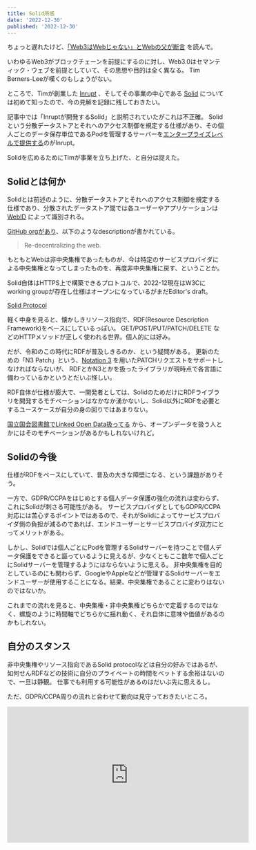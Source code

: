 ```yaml
---
title: Solid所感
date: '2022-12-30'
published: '2022-12-30'
---
```


ちょっと遅れたけど、[「Web3はWebじゃない」とWebの父が断言](https://www.axion.zone/web3-9/) を読んで。

いわゆるWeb3がブロックチェーンを前提にするのに対し、Web3.0はセマンティック・ウェブを前提としていて、その思想や目的は全く異なる。
Tim Berners-Leeが嘆くのもしょうがない。

ところで、Timが創業した [Inrupt](https://www.inrupt.com/) 、そしてその事業の中心である [Solid](https://solidproject.org/) については初めて知ったので、今の見解を記録に残しておきたい。

記事中では「Inruptが開発するSolid」と説明されていたがこれは不正確。
Solidという分散データストアとそれへのアクセス制御を規定する仕様があり、その個人ごとのデータ保存単位であるPodを管理するサーバーを[エンタープライズレベルで提供する](https://www.inrupt.com/products/enterprise-solid-server)のがInrupt。   
   
Solidを広めるためにTimが事業を立ち上げた、と自分は捉えた。

## Solidとは何か

Solidとは前述のように、分散データストアとそれへのアクセス制御を規定する仕様であり、分散されたデータストア間では各ユーザーやアプリケーションは [WebID](https://www.w3.org/2005/Incubator/webid/spec/identity/) によって識別される。

[GitHub orgがあり](https://github.com/solid/)、以下のようなdescriptionが書かれている。

> Re-decentralizing the web.

もともとWebは非中央集権であったものが、今は特定のサービスプロバイダによる中央集権となってしまったものを、再度非中央集権に戻す、ということか。

Solid自体はHTTPS上で構築できるプロトコルで、2022-12現在はW3Cにworking groupが存在し仕様はオープンになっているがまだEditor's draft。

[Solid Protocol](https://solidproject.org/TR/protocol) 

軽く中身を見ると、懐かしきリソース指向で、RDF(Resource Description Framework)をベースにしているっぽい。
GET/POST/PUT/PATCH/DELETE などのHTTPメソッドが正しく使われる世界。個人的には好み。

だが、令和のこの時代にRDFが普及しきるのか、という疑問がある。
更新のための「N3 Patch」という、[Notation 3](https://w3c.github.io/N3/spec/) を用いたPATCHリクエストをサポートしなければならないが、
RDFとかN3とかを扱ったライブラリが現時点で各言語に備わっているかというとだいぶ怪しい。

RDF自体が仕様が膨大で、一開発者としては、SolidのためだけにRDFライブラリを開発するモチベーションはなかなか湧かないし、Solid以外にRDFを必要とするユースケースが自分の身の回りではあまりない。  

[国立国会図書館でLinked Open Data扱ってる](https://www.ndl.go.jp/jp/dlib/standards/lod/index.html) から、オープンデータを扱う人とかにはそのモチベーションがあるかもしれないけれど。

## Solidの今後

仕様がRDFをベースにしていて、普及の大きな障壁になる、という課題がありそう。

一方で、GDPR/CCPAをはじめとする個人データ保護の強化の流れは変わらず、これにSolidが刺さる可能性がある。
サービスプロバイダとしてもGDPR/CCPA対応には苦心するポイントではあるので、それがSolidによってサービスプロバイダ側の負担が減るのであれば、エンドユーザーとサービスプロバイダ双方にとってメリットがある。

しかし、Solidでは個人ごとにPodを管理するSolidサーバーを持つことで個人データ保護をできると謳っているように見えるが、少なくともここ数年で個人ごとにSolidサーバーを管理するようにはならないように思える。
非中央集権を目的としているのにも関わらず、GoogleやAppleなどが管理するSolidサーバーをエンドユーザーが使用することになる。結果、中央集権であることに変わりはないのではないか。

これまでの流れを見ると、中央集権・非中央集権どちらかで定着するのではなく、螺旋のように時間軸でどちらかに揺れ動く、それ自体に意味や価値があるのかもしれない。

## 自分のスタンス

非中央集権やリソース指向であるSolid protocolなどは自分の好みではあるが、如何せんRDFなどの技術に自分のプライベートの時間をベットする余裕はないので、一旦は静観。
仕事でも利用する可能性があるのはだいぶ先に思えるし。

ただ、GDPR/CCPA周りの流れと合わせて動向は見守っておきたいところ。

<iframe width="560" height="315" src="https://www.youtube.com/embed/qWVTjMsv7AE" title="YouTube video player" frameborder="0" allow="accelerometer; autoplay; clipboard-write; encrypted-media; gyroscope; picture-in-picture" allowfullscreen></iframe>

